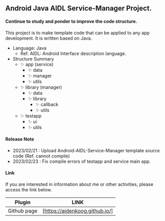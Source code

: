 ## Android Java AIDL Service-Manager Project.

#### Continue to study and ponder to improve the code structure.

This project is to make template code that can be applied to any app development.
It is written based on Java.

- Language: Java
  - Ref. AIDL: Android Interface description language.
- Structure Summary
  - ✨ app (service)
    - ✨ data
    - ✨ manager
    - ✨ utils
  - ✨ library (manager)
    - ✨ data
    - ✨ library
      - ✨ callback
      - ✨ utils
  - ✨ testapp
    - ✨ ui
    - ✨ utils

#### Release Note

- 2023/02/21 : Upload Android-AIDL-Service-Manager template source code (Ref. cannot compile)
- 2023/02/23 : Fix compile errors of testapp and service main app.

#### Link

If you are interested in information about me or other activities, please access the link below.

| Plugin      | LINK                                     |
| ----------- | ---------------------------------------- |
| Github page | [https://aidenkoog.github.io/] |
